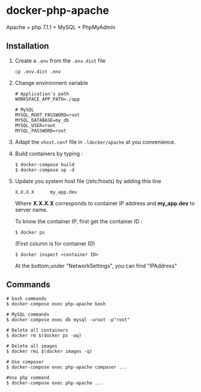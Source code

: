 # docker-php-apache

Apache + php 7.1.1 + MySQL + PhpMyAdmin

## Installation

1. Create a `.env` from the `.env.dist` file

    ```
    cp .env.dist .env
    ```

2. Change environment variable 

    ```
    # Application's path 
    WORKSPACE_APP_PATH=./app
    
    # MySQL
    MYSQL_ROOT_PASSWORD=root
    MYSQL_DATABASE=my_db
    MYSQL_USER=root
    MYSQL_PASSWORD=root
    ```

3. Adapt the `vhost.conf` file in `.ldocker/apache` at you convenience.

4. Build containers by typing : 

    ```
    $ docker-compose build
    $ docker-compose up -d
    ```

5. Update you system host file (/etc/hosts) by adding this line
    ```
    X.X.X.X      my_app.dev    
    ```

    Where **X.X.X.X** corresponds to container IP address and **my_app.dev** to server name.
    
    To know the container IP, first get the container ID :
    ``` 
    $ docker ps
    ``` 
    (First column is for container ID)
    ```
    $ docker inspect <container ID>
    ```
    At the bottom,under "NetworkSettings", you can find "IPAddress"

## Commands

```
# bash commands
$ docker-compose exec php-apache bash

# MySQL commands
$ docker-compose exec db mysql -uroot -p"root"

# Delete all containers
$ docker rm $(docker ps -aq)

# Delete all images
$ docker rmi $(docker images -q)

# Use composer 
$ docker-compose exec php-apache composer ...

#Use php command
$ docker-compose exec php-apache ...
```


